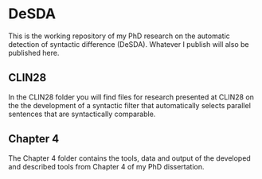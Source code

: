 # DeSDA

This is the working repository of my PhD research on the automatic detection of syntactic difference (DeSDA). Whatever I publish will also be published here.

## CLIN28

In the CLIN28 folder you will find files for research presented at CLIN28 on the the development of a syntactic filter that automatically selects parallel sentences that are syntactically comparable.

## Chapter 4

The Chapter 4 folder contains the tools, data and output of the developed and described tools from Chapter 4 of my PhD dissertation.
